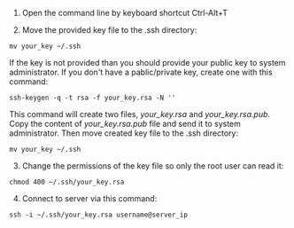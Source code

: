 
1. Open the command line by keyboard shortcut Ctrl-Alt+T

2. Move the provided key file to the .ssh directory:

`mv your_key ~/.ssh`

If the key is not provided than you should provide your public key to system administrator. 
If you don't have a pablic/private key, create one with this command:

`ssh-keygen -q -t rsa -f your_key.rsa -N ''`

This command will create two files, _your_key.rsa_ and _your_key.rsa.pub_. Copy the content of _your_key.rsa.pub_ file and send it to system administrator.
Then move created key file to the .ssh directory:

`mv your_key ~/.ssh`

3. Change the permissions of the key file so only the root user can read it:

`chmod 400 ~/.ssh/your_key.rsa`

4. Connect to server via this command:

`ssh -i ~/.ssh/your_key.rsa username@server_ip`
